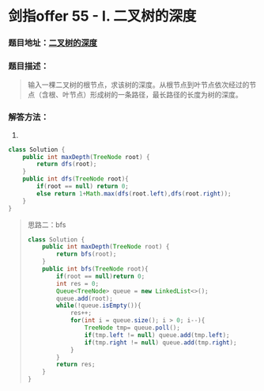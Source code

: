 # 剑指offer 55 - I. 二叉树的深度 

### 题目地址：[二叉树的深度](https://leetcode-cn.com/problems/er-cha-shu-de-shen-du-lcof/)



### 题目描述：

>输入一棵二叉树的根节点，求该树的深度。从根节点到叶节点依次经过的节点（含根、叶节点）形成树的一条路径，最长路径的长度为树的深度。



### 解答方法：

1. 

```java
class Solution {
    public int maxDepth(TreeNode root) {
        return dfs(root);
    }
    public int dfs(TreeNode root){
        if(root == null) return 0;
        else return 1+Math.max(dfs(root.left),dfs(root.right));
    }
}
```

> 思路二：bfs
>
> ```java
> class Solution {
>     public int maxDepth(TreeNode root) {
>         return bfs(root);
>     }
>     public int bfs(TreeNode root){
>         if(root == null)return 0;
>         int res = 0;
>         Queue<TreeNode> queue = new LinkedList<>();
>         queue.add(root);
>         while(!queue.isEmpty()){
>             res++;
>             for(int i = queue.size(); i > 0; i--){
>                 TreeNode tmp= queue.poll();
>                 if(tmp.left != null) queue.add(tmp.left);
>                 if(tmp.right != null) queue.add(tmp.right);
>             }
>         }
>         return res;
>     }
> }
> ```
>
> 
